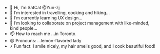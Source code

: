 - 👋 Hi, I’m SatCat @Yun-zj 
- 👀 I’m interested in travelling, cooking and hiking...
- 🌱 I’m currently learning UX design...
- 💞️ I’m looking to collaborate on project management with like-minded, kind people...
- 📫 How to reach me ...in Toronto.
- 😄 Pronouns: ...lemon-flavored lady
- ⚡ Fun fact: I smile nicely, my hair smells good, and I cook beautiful food! 

<!---
Yun-zj/Yun-zj is a ✨ special ✨ repository because its `README.md` (this file) appears on your GitHub profile.
You can click the Preview link to take a look at your changes.
--->
